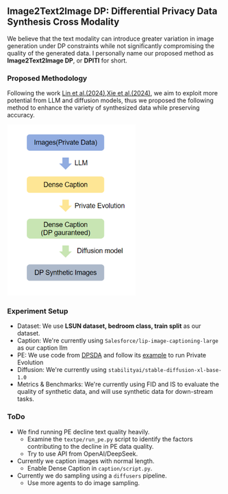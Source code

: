 ## Image2Text2Image DP: Differential Privacy Data Synthesis Cross Modality
We believe that the text modality can introduce greater variation in image generation under DP constraints while not significantly compromising the quality of the generated data. I personally name our proposed method as **Image2Text2Image DP**, or **DPITI** for short.

### Proposed Methodology
Following the work [Lin et al.(2024)](https://openreview.net/forum?id=YEhQs8POIo),[Xie et al.(2024)](https://arxiv.org/abs/2403.01749), we aim to exploit more potential from LLM and diffusion models, thus we proposed the following method to enhance the variety of synthesized data while preserving accuracy.

<img src="docs/images0.png" width="300">

### Experiment Setup
* Dataset: We use **LSUN dataset, bedroom class, train split** as our dataset.
* Caption: We're currently using `Salesforce/lip-image-captioning-large` as our caption llm
* PE: We use code from [DPSDA](https://github.com/microsoft/DPSDA) and follow its [example](https://github.com/microsoft/DPSDA/blob/main/example/text/pubmed_huggingface/main.py) to run Private Evolution
* Diffusion: We're currently using `stabilityai/stable-diffusion-xl-base-1.0`
* Metrics & Benchmarks: We're currently using FID and IS to evaluate the quality of synthetic data, and will use synthetic data for down-stream tasks.


### ToDo
* We find running PE decline text quality heavily.
   * Examine the `textpe/run_pe.py` script to identify the factors contributing to the decline in PE data quality.
   * Try to use API from OpenAI/DeepSeek.
* Currently we caption images with normal length.
   * Enable Dense Caption in `caption/script.py`. 
* Currently we do sampling using a `diffusers` pipeline.
   * Use more agents to do image sampling.

